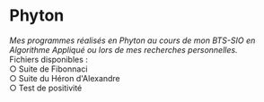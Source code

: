 # Phyton
<em> Mes programmes réalisés en Phyton au cours de mon BTS-SIO en Algorithme Appliqué ou lors de mes recherches personnelles. </em> </br>
Fichiers disponibles : </br>
○ Suite de Fibonnaci </br>
○ Suite du Héron d'Alexandre </br>
○ Test de positivité </br>
